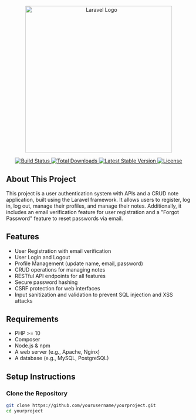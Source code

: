 <p align="center">
    <a href="https://laravel.com" target="_blank">
        <img src="https://raw.githubusercontent.com/laravel/art/master/logo-lockup/5%20SVG/2%20CMYK/1%20Full%20Color/laravel-logolockup-cmyk-red.svg" width="400" alt="Laravel Logo">
    </a>
</p>

<p align="center">
    <a href="https://github.com/laravel/framework/actions">
        <img src="https://github.com/laravel/framework/workflows/tests/badge.svg" alt="Build Status">
    </a>
    <a href="https://packagist.org/packages/laravel/framework">
        <img src="https://img.shields.io/packagist/dt/laravel/framework" alt="Total Downloads">
    </a>
    <a href="https://packagist.org/packages/laravel/framework">
        <img src="https://img.shields.io/packagist/v/laravel/framework" alt="Latest Stable Version">
    </a>
    <a href="https://packagist.org/packages/laravel/framework">
        <img src="https://img.shields.io/packagist/l/laravel/framework" alt="License">
    </a>
</p>

## About This Project

This project is a user authentication system with APIs and a CRUD note application, built using the Laravel framework. It allows users to register, log in, log out, manage their profiles, and manage their notes. Additionally, it includes an email verification feature for user registration and a "Forgot Password" feature to reset passwords via email.

## Features

- User Registration with email verification
- User Login and Logout
- Profile Management (update name, email, password)
- CRUD operations for managing notes
- RESTful API endpoints for all features
- Secure password hashing
- CSRF protection for web interfaces
- Input sanitization and validation to prevent SQL injection and XSS attacks

## Requirements

- PHP >= 10
- Composer
- Node.js & npm
- A web server (e.g., Apache, Nginx)
- A database (e.g., MySQL, PostgreSQL)

## Setup Instructions

### Clone the Repository

```bash
git clone https://github.com/yourusername/yourproject.git
cd yourproject
